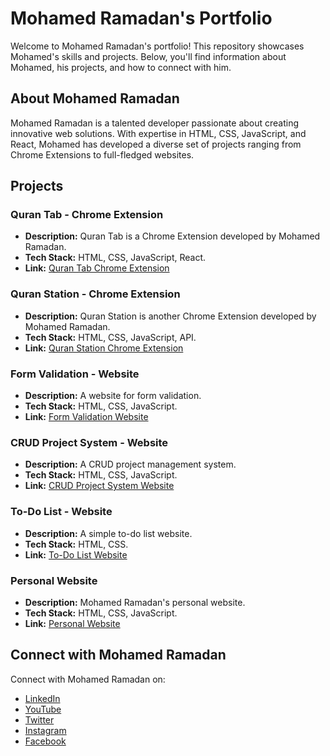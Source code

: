 # Mohamed Ramadan's Portfolio

Welcome to Mohamed Ramadan's portfolio! This repository showcases Mohamed's skills and projects. Below, you'll find information about Mohamed, his projects, and how to connect with him.

## About Mohamed Ramadan

Mohamed Ramadan is a talented developer passionate about creating innovative web solutions. With expertise in HTML, CSS, JavaScript, and React, Mohamed has developed a diverse set of projects ranging from Chrome Extensions to full-fledged websites.

## Projects

### Quran Tab - Chrome Extension
- **Description:** Quran Tab is a Chrome Extension developed by Mohamed Ramadan.
- **Tech Stack:** HTML, CSS, JavaScript, React.
- **Link:** [Quran Tab Chrome Extension](https://microsoftedge.microsoft.com/addons/detail/quran-tab/hnfepfakgcalolgicjdfmaaellnondji)

### Quran Station - Chrome Extension
- **Description:** Quran Station is another Chrome Extension developed by Mohamed Ramadan.
- **Tech Stack:** HTML, CSS, JavaScript, API.
- **Link:** [Quran Station Chrome Extension](https://chromewebstore.google.com/detail/quran-station/angdimijeelplemmdnedhnjidadfphom)

### Form Validation - Website
- **Description:** A website for form validation.
- **Tech Stack:** HTML, CSS, JavaScript.
- **Link:** [Form Validation Website](https://mohamedsadka.github.io/form-validation/)

### CRUD Project System - Website
- **Description:** A CRUD project management system.
- **Tech Stack:** HTML, CSS, JavaScript.
- **Link:** [CRUD Project System Website](https://mohamedsadka.github.io/CRUD-products-managment-system/)

### To-Do List - Website
- **Description:** A simple to-do list website.
- **Tech Stack:** HTML, CSS.
- **Link:** [To-Do List Website](https://mohamedsadka.github.io/CRUD-TODO-list/)

### Personal Website
- **Description:** Mohamed Ramadan's personal website.
- **Tech Stack:** HTML, CSS, JavaScript.
- **Link:** [Personal Website](https://mohamedsadka.github.io/personal-website/)

## Connect with Mohamed Ramadan

Connect with Mohamed Ramadan on:
- [LinkedIn](https://www.linkedin.com/in/mohamed-ramadan-579a26240/)
- [YouTube](#)
- [Twitter](#)
- [Instagram](#)
- [Facebook](#)
